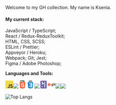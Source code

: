 Welcome to my GH collection.
My name is Ksenia.

#### My current stack:

JavaScript / TypeScript;  
React / Redux-ReduxToolkit;  
HTML, CSS, SCSS;  
ESLint / Prettier;  
Appveyor / Heroku;  
Webpack; Git; Jest;  
Figma / Adobe Photoshop;  

**Languages and Tools:**

<code><img height="25" src="https://raw.githubusercontent.com/github/explore/80688e429a7d4ef2fca1e82350fe8e3517d3494d/topics/javascript/javascript.png"></code><code><img height="25" src="https://img.icons8.com/color/48/000000/react-native.png"/></code><code><img height="25" src="https://raw.githubusercontent.com/github/explore/80688e429a7d4ef2fca1e82350fe8e3517d3494d/topics/html/html.png"></code><code><img height="25" src="https://raw.githubusercontent.com/devicons/devicon/master/icons/css3/css3-original-wordmark.svg"></code><code><img height="25" src="https://raw.githubusercontent.com/hussainweb/hussainweb/main/icons/vscode.png"></code><code><img height="25" src="https://raw.githubusercontent.com/devicons/devicon/master/icons/heroku/heroku-plain.svg"></code><code><img height="25" src="https://raw.githubusercontent.com/github/explore/80688e429a7d4ef2fca1e82350fe8e3517d3494d/topics/git/git.png"></code><code><img height="25" src="https://img.icons8.com/color/48/000000/figma--v1.png"/></code><code><img height="25" src="https://img.icons8.com/color/000000/adobe-photoshop--v1.png"/></code>

![Top Langs](https://github-readme-stats.vercel.app/api/top-langs/?username=kmkiseleva&layout=compact)

